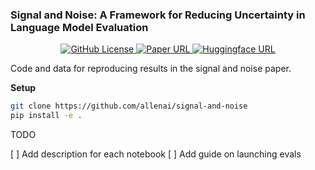 ### Signal and Noise: A Framework for Reducing Uncertainty in Language Model Evaluation

<p align="center">
  <a href="https://github.com/allenai/signal-and-noise/blob/main/LICENSE">
    <img alt="GitHub License" src="https://img.shields.io/badge/license-Apache 2.0-green">
  </a>
  <a href="">
    <img alt="Paper URL" src="https://img.shields.io/badge/paper-arxiv-red">
  </a>
  <a href="">
    <img alt="Huggingface URL" src="https://img.shields.io/badge/data-huggingface-yellow">
  </a>
</p>

Code and data for reproducing results in the signal and noise paper.

**Setup**

```sh
git clone https://github.com/allenai/signal-and-noise
pip install -e .
```

TODO

[ ] Add description for each notebook
[ ] Add guide on launching evals

<!-- ```sh
mkdir deps # directory for olmo repos

# Install scaling law code
git clone -b signal-to-noise https://github.com/allenai/OLMo-ladder deps/OLMo-ladder
pip install -e "deps/OLMo-ladder.[plotting]"

# Install eval code
git clone -b signal-to-noise https://github.com/allenai/oe-eval-internal deps/oe-eval-internal
pip install -e "deps/oe-eval-internal.[all]"

# Download seed / data order evals
python analysis/utils/comet_utils.py --workspace ai2 --project olmo2-model-ladder-davidh --output-dir analysis/data/random_seeds --output-filename olmo2_random_seeds.csv
```

---

### Download Model Ladder Data
```sh
# Download wandb logs (see OLMo library for all downloads)
python olmo/scaling/scaling_laws/download_wandb_logs.py -n 'ai2-llm/olmo-ladder/peteish-moreeval-3B-1xC' -y validation-and-downstream-v2 -o scripts/scaling/data/peteish-moreeval/3B-1xC.csv
python olmo/scaling/scaling_laws/download_wandb_logs.py -n 'ai2-llm/olmo-ladder/peteish-moreeval-3B-2xC' -y validation-and-downstream-v2 -o scripts/scaling/data/peteish-moreeval/3B-2xC.csv
python olmo/scaling/scaling_laws/download_wandb_logs.py -n 'ai2-llm/olmo-ladder/peteish-moreeval-3B-5xC' -y validation-and-downstream-v2 -o scripts/scaling/data/peteish-moreeval/3B-5xC.csv
python olmo/scaling/scaling_laws/download_wandb_logs.py -n 'ai2-llm/olmo-ladder/peteish-moreeval-3B-10xC' -y validation-and-downstream-v2 -o scripts/scaling/data/peteish-moreeval/3B-10xC.csv

# Sanity check: Run variance analysis + predictions
python scripts/scaling/variance_analysis.py -k v2_main_variance -c scripts/scaling/final_variance.json -o figure/peteish-moreeval/variance.pdf --last_n_points 10 --run_prediction
python scripts/scaling/step2.py -k v2_main -c scripts/scaling/step2.json -o figure/peteish-moreeval/step2_main.pdf --skip_perc 0.1 --moving_avg 5
```

### Launching & Processing Evals
```sh
python scripts/launch_evals.py # launch evals on beaker
python analysis/download/aws.py # sync from s3
python analysis/download/preprocess.py # convert to .parquet

# Detatch from current session
nohup python scripts/launch_eval.py > /tmp/out.out 2>&1 & tail -f /tmp/out.out
nohup python analysis/download/aws.py > /tmp/out.out 2>&1 & tail -f /tmp/out.out

# (in case I need it)
nohup python analysis/download/preprocess.py > /tmp/out.out 2>&1 & tail -f /tmp/out.out
nohup python analysis/download/hf.py > /tmp/out.out 2>&1 & tail -f /tmp/out.out
nohup python scripts/download_checkpoints.py > /tmp/out.out 2>&1 & tail -f /tmp/out.out
nohup python scripts/weight_merging/merge.py > /tmp/merge.out 2>&1 & tail -f /tmp/merge.out

# Convert checkpoints
nohup ./scripts/convert_checkpoints_peteish.sh > /tmp/out.out 2>&1 & tail -f /tmp/out.out
``` -->
